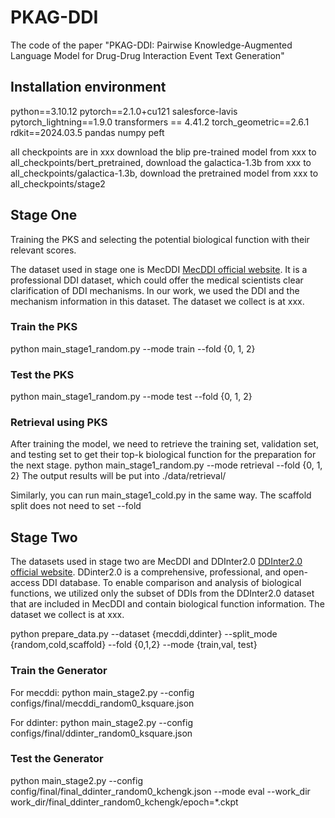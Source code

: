 # PKAG-DDI
The code of the paper "PKAG-DDI: Pairwise Knowledge-Augmented Language Model for Drug-Drug Interaction Event Text Generation"

## Installation environment
python==3.10.12
pytorch==2.1.0+cu121
salesforce-lavis
pytorch_lightning==1.9.0
transformers == 4.41.2
torch_geometric==2.6.1
rdkit==2024.03.5
pandas
numpy
peft

all checkpoints are in xxx
download the blip pre-trained model from xxx to all_checkpoints/bert_pretrained, download the galactica-1.3b from xxx to all_checkpoints/galactica-1.3b, download the pretrained model from xxx to all_checkpoints/stage2

## Stage One
Training the PKS and selecting the potential biological function with their relevant scores.

The dataset used in stage one is MecDDI [MecDDI official website](https://mecddi.idrblab.net/). It is a professional DDI dataset, which could offer the medical scientists clear clarification of DDI mechanisms. In our work, we used the DDI and the mechanism information in this dataset. The dataset we collect is at xxx.

### Train the PKS
python main_stage1_random.py --mode train --fold {0, 1, 2}

### Test the PKS
python main_stage1_random.py --mode test --fold {0, 1, 2}

### Retrieval using PKS
After training the model, we need to retrieve the training set, validation set, and testing set to get their top-k biological function for the preparation for the next stage.
python main_stage1_random.py --mode retrieval --fold {0, 1, 2}
The output results will be put into ./data/retrieval/

Similarly, you can run main_stage1_cold.py in the same way. The scaffold split does not need to set --fold


## Stage Two

The datasets used in stage two are MecDDI and DDInter2.0 [DDInter2.0 official website](https://ddinter2.scbdd.com/). DDinter2.0 is a comprehensive, professional, and open-access DDI database. To enable comparison and analysis of biological functions, we utilized only the subset of DDIs from the DDInter2.0 dataset that are included in MecDDI and contain biological function information. The dataset we collect is at xxx.

python prepare_data.py --dataset {mecddi,ddinter} --split_mode {random,cold,scaffold} --fold {0,1,2} --mode {train,val, test}

### Train the Generator
For mecddi:
python main_stage2.py --config configs/final/mecddi_random0_ksquare.json

For ddinter:
python main_stage2.py --config configs/final/ddinter_random0_ksquare.json

### Test the Generator

python main_stage2.py --config config/final/final_ddinter_random0_kchengk.json --mode eval --work_dir work_dir/final_ddinter_random0_kchengk/epoch=*.ckpt
